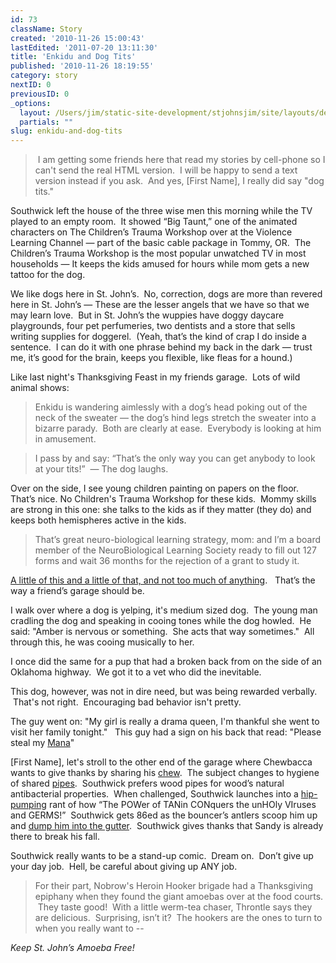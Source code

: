 ```yaml
---
id: 73
className: Story
created: '2010-11-26 15:00:43'
lastEdited: '2011-07-20 13:11:30'
title: 'Enkidu and Dog Tits'
published: '2010-11-26 18:19:55'
category: story
nextID: 0
previousID: 0
_options:
  layout: /Users/jim/static-site-development/stjohnsjim/site/layouts/default.static.ttml
  partials: ""
slug: enkidu-and-dog-tits
---
```

<blockquote>
<p> I am getting some friends here that read my stories by cell-phone so I can't send the real HTML version.  I will be happy to send a text version instead if you ask.  And yes, [First Name], I really did say "dog tits."</p>
</blockquote>
<p >Southwick left the house of the three wise men this morning while the TV played to an empty room.  It showed “Big Taunt,” one of the animated characters on The Children’s Trauma Workshop over at the Violence Learning Channel — part of the basic cable package in Tommy, OR.  The Children’s Trauma Workshop is the most popular unwatched TV in most households — It keeps the kids amused for hours while mom gets a new tattoo for the dog.</p>

<p >We like dogs here in St. John’s.  No, correction, dogs are more than revered here in St. John’s — These are the lesser angels that we have so that we may learn love.  But in St. John’s the wuppies have doggy daycare playgrounds, four pet perfumeries, two dentists and a store that sells writing supplies for doggerel.  (Yeah, that’s the kind of crap I do inside a sentence.  I can do it with one phrase behind my back in the dark — trust me, it’s good for the brain, keeps you flexible, like fleas for a hound.)</p>

<p >Like last night's Thanksgiving Feast in my friends garage.  Lots of wild animal shows:</p>

<blockquote>
<p>Enkidu is wandering aimlessly with a dog’s head poking out of the neck of the sweater — the dog’s hind legs stretch the sweater into a bizarre parady.  Both are clearly at ease.  Everybody is looking at him in amusement.  </p>
</blockquote>

<blockquote>
<p>I pass by and say: “That’s the only way you can get anybody to look at your tits!”  — The dog laughs.</p>
</blockquote>

<p >Over on the side, I see young children painting on papers on the floor.  That’s nice. No Children's Trauma Workshop for these kids.  Mommy skills are strong in this one: she talks to the kids as if they matter (they do) and keeps both hemispheres active in the kids.</p>

<blockquote>
<p>That’s great neuro-biological learning strategy, mom: and I’m a board member of the NeuroBiological Learning Society ready to fill out 127 forms and wait 36 months for the rejection of a grant to study it.</p>
</blockquote>

<p ><a href="http://en.wikipedia.org/wiki/Middle_way" target="_blank">A little of this and a little of that, and not too much of anything</a>.   That’s the way a friend’s garage should be.</p>

<p >I walk over where a dog is yelping, it's medium sized dog.  The young man cradling the dog and speaking in cooing tones while the dog howled.  He said: "Amber is nervous or something.  She acts that way sometimes."  All through this, he was cooing musically to her.</p>

<p >I once did the same for a pup that had a broken back from on the side of an Oklahoma highway.  We got it to a vet who did the inevitable.</p>

<p >This dog, however, was not in dire need, but was being rewarded verbally.  That's not right.  Encouraging bad behavior isn't pretty.</p>

<p >The guy went on: "My girl is really a drama queen, I'm thankful she went to visit her family tonight."   This guy had a sign on his back that read: "Please steal my <a href="http://en.wikipedia.org/wiki/Mana" target="_blank">Mana</a>"</p>

<p >[First Name], let's stroll to the other end of the garage where Chewbacca wants to give thanks by sharing his <a href="http://en.wikipedia.org/wiki/Chewbacca" target="_blank">chew</a>.  The subject changes to hygiene of shared <a href="http://www.google.com/search?rls=en&amp;q=reaming+the+cake&amp;ie=UTF-8&amp;oe=UTF-8" target="_blank">pipes</a>.  Southwick prefers wood pipes for wood’s natural antibacterial properties.  When challenged, Southwick launches into a <a href="http://www.fiftiesweb.com/elvis.htm" target="_blank">hip-pumping</a> rant of how “The POWer of TANin CONquers the unHOly VIruses and GERMS!”  Southwick gets 86ed as the bouncer’s antlers scoop him up and <a href="http://www.google.com/search?q=soylent+green+the+scoops+are+coming&amp;ie=UTF-8&amp;oe=UTF-8" target="_blank">dump him into the gutter</a>.  Southwick gives thanks that Sandy is already there to break his fall.</p>

<p >Southwick really wants to be a stand-up comic.  Dream on.  Don’t give up your day job.  Hell, be careful about giving up ANY job.</p>

<blockquote>
<p>For their part, Nobrow's Heroin Hooker brigade had a Thanksgiving epiphany when they found the giant amoebas over at the food courts.  They taste good!  With a little werm-tea chaser, Throntle says they are delicious.  Surprising, isn’t it?  The hookers are the ones to turn to when you really want to --</p>
</blockquote>

<p ><em>Keep St. John’s Amoeba Free!</em></p>
